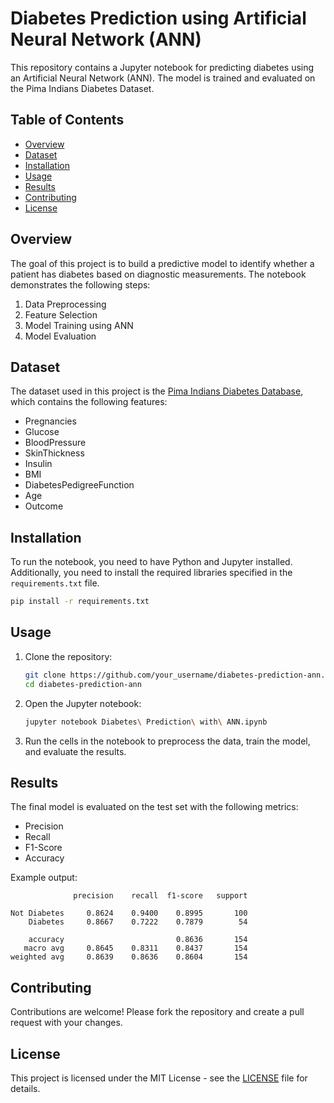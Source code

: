 # Diabetes Prediction using Artificial Neural Network (ANN)

This repository contains a Jupyter notebook for predicting diabetes using an Artificial Neural Network (ANN). The model is trained and evaluated on the Pima Indians Diabetes Dataset.

## Table of Contents

- [Overview](#overview)
- [Dataset](#dataset)
- [Installation](#installation)
- [Usage](#usage)
- [Results](#results)
- [Contributing](#contributing)
- [License](#license)

## Overview

The goal of this project is to build a predictive model to identify whether a patient has diabetes based on diagnostic measurements. The notebook demonstrates the following steps:

1. Data Preprocessing
2. Feature Selection
3. Model Training using ANN
4. Model Evaluation

## Dataset

The dataset used in this project is the [Pima Indians Diabetes Database](https://www.kaggle.com/uciml/pima-indians-diabetes-database), which contains the following features:

- Pregnancies
- Glucose
- BloodPressure
- SkinThickness
- Insulin
- BMI
- DiabetesPedigreeFunction
- Age
- Outcome

## Installation

To run the notebook, you need to have Python and Jupyter installed. Additionally, you need to install the required libraries specified in the `requirements.txt` file.

```bash
pip install -r requirements.txt
```

## Usage

1. Clone the repository:
    ```bash
    git clone https://github.com/your_username/diabetes-prediction-ann.git
    cd diabetes-prediction-ann
    ```

2. Open the Jupyter notebook:
    ```bash
    jupyter notebook Diabetes\ Prediction\ with\ ANN.ipynb
    ```

3. Run the cells in the notebook to preprocess the data, train the model, and evaluate the results.

## Results

The final model is evaluated on the test set with the following metrics:

- Precision
- Recall
- F1-Score
- Accuracy

Example output:
```
              precision    recall  f1-score   support

Not Diabetes     0.8624    0.9400    0.8995       100
    Diabetes     0.8667    0.7222    0.7879        54

    accuracy                         0.8636       154
   macro avg     0.8645    0.8311    0.8437       154
weighted avg     0.8639    0.8636    0.8604       154
```

## Contributing

Contributions are welcome! Please fork the repository and create a pull request with your changes.

## License

This project is licensed under the MIT License - see the [LICENSE](LICENSE) file for details.

